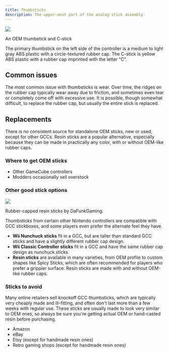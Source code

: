 ```yaml
---
title: Thumbsticks
description: The upper-most part of the analog stick assembly.
---
```


<aside>
  <a href="./images/oem-thumbsticks.jpg">
    <img src="./images/oem-thumbsticks-thumb.jpg">
  </a>
  <p>An OEM thumbstick and C-stick</p>
</aside>

The primary thumbstick on the left side of the controller is a medium to light gray ABS plastic with a circle-textured rubber cap. The C-stick is yellow ABS plastic with a rubber cap imprinted with the letter "C".

## Common issues

The most common issue with thumbsticks is wear. Over time, the ridges on the rubber cap typically wear away due to friction, and sometimes even tear or completely come off with excessive use. It is possible, though somewhat difficult, to replace the rubber cap, but usually the entire stick is replaced.

## Replacements

There is no consistent source for standalone OEM sticks, new or used, except for other GCCs. Resin sticks are a popular alternative, especially because they can be made in practically any color, with or without OEM-like rubber caps.

### Where to get OEM sticks

- Other GameCube controllers
- Modders occasionally sell overstock

### Other good stick options

<aside>
  <a href="./images/dafunk-sticks.jpg">
    <img src="./images/dafunk-sticks-thumb.jpg">
  </a>
  <p>Rubber-capped resin sticks by DaFunkGaming.</p>
</aside>

Thumbsticks from certain other Nintendo controllers are compatible with GCC stickboxes, and some players even prefer the alternate feel they have.

- **Wii Nunchuck sticks** fit in a GCC, but are taller than standard GCC sticks and have a slightly different rubber cap design.
- **Wii Classic Controller sticks** fit in a GCC and have the same rubber cap design as nunchuck sticks.
- **Resin sticks** are available in many varieties, from OEM profile to custom shapes like Spicy Sticks, which are often recommended for players who prefer a grippier surface. Resin sticks are made with and without OEM-like rubber caps.

### Sticks to avoid

Many online retailers sell knockoff GCC thumbsticks, which are typically very cheaply made and ill-fitting, and often don't last more than a few weeks with regular use. These sticks are usually made to look very similar to OEM ones, so always be sure you're getting actual OEM or hand-casted resin before purchasing.

- Amazon
- eBay
- Etsy (except for handmade resin ones)
- Retro gaming shops (except for handmade resin ones)
